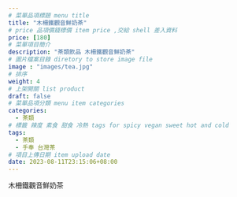 ```yaml
---
# 菜單品項標題 menu title 
title: "木柵鐵觀音鮮奶茶"
# price 品項價錢標價 item price ,交給 shell 差入資料
price: [180] 
# 菜單項目簡介 
description: "茶類飲品 木柵鐵觀音鮮奶茶"
# 圖片檔案目錄 diretory to store image file
image : "images/tea.jpg"
# 排序
weight: 4 
# 上架開關 list product 
draft: false
# 菜單品項分類 menu item categories 
categories:
  - 茶類
# 標籤 辣度 素食 甜食 冷熱 tags for spicy vegan sweet hot and cold 
tags:
  - 茶類
  - 手奉 台灣茶
# 項目上傳日期 item upload date 
date: 2023-08-11T23:15:06+08:00
---
```


 木柵鐵觀音鮮奶茶
